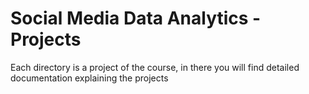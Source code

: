 # Social Media Data Analytics - Projects

Each directory is a project of the course, in there you will find detailed documentation explaining the projects
